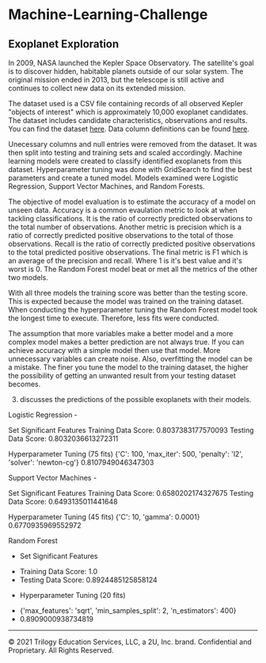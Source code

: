 # Machine-Learning-Challenge
## Exoplanet Exploration

In 2009, NASA launched the Kepler Space Observatory.  The satellite's goal is to discover hidden, habitable planets outside of our solar system.  The original mission ended in 2013, but the telescope is still active and continues to collect new data on its extended mission.

The dataset used is a CSV file containing records of all observed Kepler "objects of interest" which is approximately 10,000 exoplanet candidates.  The dataset includes candidate characteristics, observations and results.  You can find the dataset [here](https://www.kaggle.com/nasa/kepler-exoplanet-search-results).  Data column definitions can be found [here](https://exoplanetarchive.ipac.caltech.edu/docs/API_kepcandidate_columns.html).

Unecessary columns and null entries were removed from the dataset.  It was then split into testing and training sets and scaled accordingly.  Machine learning models were created to classify identified exoplanets from this dataset. Hyperparameter tuning was done with GridSearch to find the best parameters and create a tuned model.  Models examined were Logistic Regression, Support Vector Machines, and Random Forests.  

The objective of model evaluation is to estimate the accuracy of a model on unseen data.  Accuracy is a common evaulation metric to look at when tackling classifications.  It is the ratio of correctly predicted observations to the total number of observations.  Another metric is precision which is a ratio of correctly predicted positive observations to the total of those observations.  Recall is the ratio of correctly predicted positive observations to the total predicted positive observations.  The final metric is F1 which is an average of the precision and recall.  Where 1 is it's best value and it's worst is 0.  The Random Forest model beat or met all the metrics of the other two models.

With all three models the training score was better than the testing score.  This is expected because the model was trained on the training dataset.  When conducting the hyperparameter tuning the Random Forest model took the longest time to execute.  Therefore, less fits were conducted.

The assumption that more variables make a better model and a more complex model makes a better prediction are not always true.  If you can achieve accuracy with a simple model then use that model.  More unnecessary variables can create noise.  Also, overfitting the model can be a mistake.  The finer you tune the model to the training dataset, the higher the possibility of getting an unwanted result from your testing dataset becomes.

3. discusses the predictions of the possible exoplanets with their models.

Logistic Regression - 

Set Significant Features
Training Data Score: 0.8037383177570093
Testing Data Score: 0.8032036613272311

Hyperparameter Tuning (75 fits)
{'C': 100, 'max_iter': 500, 'penalty': 'l2', 'solver': 'newton-cg'}
0.8107949046347303

Support Vector Machines -

Set Significant Features
Training Data Score: 0.6580202174327675
Testing Data Score: 0.6493135011441648

Hyperparameter Tuning (45 fits)
{'C': 10, 'gamma': 0.0001}
0.6770935969552972

Random Forest
* Set Significant Features
- Training Data Score: 1.0
- Testing Data Score: 0.8924485125858124

* Hyperparameter Tuning (20 fits)
- {'max_features': 'sqrt', 'min_samples_split': 2, 'n_estimators': 400}
- 0.8909000938734819

---
© 2021 Trilogy Education Services, LLC, a 2U, Inc. brand. Confidential and Proprietary. All Rights Reserved.